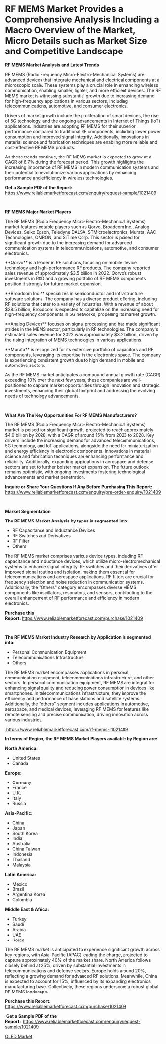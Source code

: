 <p><h1>RF MEMS Market Provides a Comprehensive Analysis Including a Macro Overview of the Market, Micro Details such as Market Size and Competitive Landscape</h1></p><p><strong>RF MEMS Market Analysis and Latest Trends</strong></p>
<p><p>RF MEMS (Radio Frequency Micro-Electro-Mechanical Systems) are advanced devices that integrate mechanical and electrical components at a microscopic scale. These systems play a crucial role in enhancing wireless communication, enabling smaller, lighter, and more efficient devices. The RF MEMS market is witnessing substantial growth due to increasing demand for high-frequency applications in various sectors, including telecommunications, automotive, and consumer electronics.</p><p>Drivers of market growth include the proliferation of smart devices, the rise of 5G technology, and the ongoing advancements in Internet of Things (IoT) applications. Industries are adopting RF MEMS for their superior performance compared to traditional RF components, including lower power consumption and improved signal integrity. Additionally, innovations in material science and fabrication techniques are enabling more reliable and cost-effective RF MEMS products.</p><p>As these trends continue, the RF MEMS market is expected to grow at a CAGR of 6.7% during the forecast period. This growth highlights the increasing importance of RF MEMS in modern communication systems and their potential to revolutionize various applications by enhancing performance and efficiency in wireless technologies.</p></p>
<p><strong>Get a Sample PDF of the Report:&nbsp;</strong> <a href="https://www.reliablemarketforecast.com/enquiry/request-sample/1021409?utm_campaign=2472&utm_medium=2&utm_source=Github&utm_content=ia&utm_term=06042025&utm_id=rf-mems">https://www.reliablemarketforecast.com/enquiry/request-sample/1021409</a></p>
<p>&nbsp;</p>
<p><strong>RF MEMS Major Market Players</strong></p>
<p><p>The RF MEMS (Radio Frequency Micro-Electro-Mechanical Systems) market features notable players such as Qorvo, Broadcom Inc., Analog Devices, Seiko Epson, Teledyne DALSA, STMicroelectronics, Murata, AAC Technologies, OMRON, and SiTime Corp. This sector is poised for significant growth due to the increasing demand for advanced communication systems in telecommunications, automotive, and consumer electronics.</p><p>**Qorvo** is a leader in RF solutions, focusing on mobile device technology and high-performance RF products. The company reported sales revenue of approximately $3.5 billion in 2022. Qorvo’s robust investments in R&D and a growing portfolio of RF MEMS components position it strongly for future market expansion.</p><p>**Broadcom Inc.** specializes in semiconductor and infrastructure software solutions. The company has a diverse product offering, including RF solutions that cater to a variety of industries. With a revenue of about $28.5 billion, Broadcom is expected to capitalize on the increasing need for high-frequency components in 5G networks, propelling its market growth.</p><p>**Analog Devices** focuses on signal processing and has made significant strides in the MEMS sector, particularly in RF technologies. The company's estimated sales revenue for 2022 was approximately $3.2 billion, driven by the rising integration of MEMS technologies in various applications. </p><p>**Murata** is recognized for its extensive portfolio of capacitors and RF components, leveraging its expertise in the electronics space. The company is experiencing consistent growth due to high demand in mobile and automotive sectors.</p><p>As the RF MEMS market anticipates a compound annual growth rate (CAGR) exceeding 10% over the next few years, these companies are well-positioned to capture market opportunities through innovation and strategic investments, enhancing their global footprint and addressing the evolving needs of technology advancements.</p></p>
<p>&nbsp;</p>
<p><strong>What Are The Key Opportunities For RF MEMS Manufacturers?</strong></p>
<p><p>The RF MEMS (Radio Frequency Micro-Electro-Mechanical Systems) market is poised for significant growth, projected to reach approximately $4.0 billion by 2028, with a CAGR of around 15% from 2023 to 2028. Key drivers include the increasing demand for advanced telecommunications, 5G technology, and IoT applications, alongside the need for miniaturization and energy efficiency in electronic components. Innovations in material science and fabrication techniques are enhancing performance and reliability. Additionally, expanding applications in aerospace and defense sectors are set to further bolster market expansion. The future outlook remains optimistic, with ongoing investments fostering technological advancements and market penetration.</p></p>
<p><strong>Inquire or Share Your Questions If Any Before Purchasing This Report:</strong> <a href="https://www.reliablemarketforecast.com/enquiry/pre-order-enquiry/1021409?utm_campaign=2472&utm_medium=2&utm_source=Github&utm_content=ia&utm_term=06042025&utm_id=rf-mems">https://www.reliablemarketforecast.com/enquiry/pre-order-enquiry/1021409</a></p>
<p>&nbsp;</p>
<p><strong>Market Segmentation</strong></p>
<p><strong>The RF MEMS Market Analysis by types is segmented into:</strong></p>
<p><ul><li>RF Capacitance and Inductance Devices</li><li>RF Switches and Derivatives</li><li>RF Filter</li><li>Others</li></ul></p>
<p><p>The RF MEMS market comprises various device types, including RF capacitance and inductance devices, which utilize micro-electromechanical systems to enhance signal integrity. RF switches and their derivatives offer improved signal routing and isolation, making them essential for telecommunications and aerospace applications. RF filters are crucial for frequency selection and noise reduction in communication systems. Additionally, the "Others" category encompasses diverse MEMS components like oscillators, resonators, and sensors, contributing to the overall enhancement of RF performance and efficiency in modern electronics.</p></p>
<p><strong>Purchase this Report:&nbsp;</strong><a href="https://www.reliablemarketforecast.com/purchase/1021409?utm_campaign=2472&utm_medium=2&utm_source=Github&utm_content=ia&utm_term=06042025&utm_id=rf-mems">https://www.reliablemarketforecast.com/purchase/1021409</a></p>
<p>&nbsp;</p>
<p><strong>The RF MEMS Market Industry Research by Application is segmented into:</strong></p>
<p><ul><li>Personal Communication Equipment</li><li>Telecommunications Infrastructure</li><li>Others</li></ul></p>
<p><p>The RF MEMS market encompasses applications in personal communication equipment, telecommunications infrastructure, and other sectors. In personal communication equipment, RF MEMS are integral for enhancing signal quality and reducing power consumption in devices like smartphones. In telecommunications infrastructure, they improve the efficiency and performance of base stations and satellite systems. Additionally, the "others" segment includes applications in automotive, aerospace, and medical devices, leveraging RF MEMS for features like remote sensing and precise communication, driving innovation across various industries.</p></p>
<p><a href="https://www.reliablemarketforecast.com/rf-mems-r1021409?utm_campaign=2472&utm_medium=2&utm_source=Github&utm_content=ia&utm_term=06042025&utm_id=rf-mems">&nbsp;https://www.reliablemarketforecast.com/rf-mems-r1021409</a></p>
<p><strong>In terms of Region, the RF MEMS Market Players available by Region are:</strong></p>
<p>
    <p> <strong> North America: </strong>
        <ul>
            <li>United States</li>
            <li>Canada</li>
        </ul>
        </p> 
    <p> <strong> Europe: </strong>
        <ul>
            <li>Germany</li>
            <li>France</li>
            <li>U.K.</li>
            <li>Italy</li>
            <li>Russia</li>
        </ul>
        </p> 
    <p> <strong> Asia-Pacific: </strong>
        <ul>
            <li>China</li>
            <li>Japan</li>
            <li>South Korea</li>
            <li>India</li>
            <li>Australia</li>
            <li>China Taiwan</li>
            <li>Indonesia</li>
            <li>Thailand</li>
            <li>Malaysia</li>
        </ul>
        </p> 
    <p> <strong> Latin America: </strong>
        <ul>
            <li>Mexico</li>
            <li>Brazil</li>
            <li>Argentina Korea</li>
            <li>Colombia</li>
        </ul>
        </p> 
    <p> <strong> Middle East & Africa: </strong>
        <ul>
            <li>Turkey</li>
            <li>Saudi</li>
            <li>Arabia</li>
            <li>UAE</li>
            <li>Korea</li>
        </ul>
    </p>
    </p>
<p><p>The RF MEMS market is anticipated to experience significant growth across key regions, with Asia-Pacific (APAC) leading the charge, projected to capture approximately 40% of the market share. North America follows closely behind at 25%, driven by substantial investments in telecommunications and defense sectors. Europe holds around 20%, reflecting a growing demand for advanced RF solutions. Meanwhile, China is expected to account for 15%, influenced by its expanding electronics manufacturing base. Collectively, these regions underscore a robust global RF MEMS landscape.</p></p>
<p><strong>Purchase this Report: </strong><a href="https://www.reliablemarketforecast.com/purchase/1021409?utm_campaign=2472&utm_medium=2&utm_source=Github&utm_content=ia&utm_term=06042025&utm_id=rf-mems">https://www.reliablemarketforecast.com/purchase/1021409</a></p>
<p>&nbsp;<strong>Get a Sample PDF of the Report:&nbsp;&nbsp;</strong><a href="https://www.reliablemarketforecast.com/enquiry/request-sample/1021409?utm_campaign=2472&utm_medium=2&utm_source=Github&utm_content=ia&utm_term=06042025&utm_id=rf-mems">https://www.reliablemarketforecast.com/enquiry/request-sample/1021409</a></p>
<p><strong></strong></p>
<p><p><a href="https://github.com/shirleenfraker87/Market-Research-Report-List-1/blob/main/oled-market.md?utm_campaign=2472&utm_medium=2&utm_source=Github&utm_content=ia&utm_term=06042025&utm_id=rf-mems">OLED Market</a></p></p>